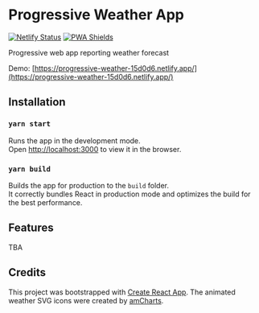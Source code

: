 # Progressive Weather App
[![Netlify Status](https://api.netlify.com/api/v1/badges/4ca056c9-b3f6-48a4-b28e-ac891850e4ed/deploy-status)](https://app.netlify.com/sites/progressive-weather-15d0d6/deploys)
[![PWA Shields](https://www.pwa-shields.com/1.0.0/series/classic/white/gray.svg)](https://googlechrome.github.io/lighthouse/viewer/?psiurl=https%3A%2F%2Fprogressive-weather-15d0d6.netlify.app%2F&strategy=mobile&category=performance&category=accessibility&category=best-practices&category=seo&category=pwa&utm_source=lh-chrome-ext#pwa)

Progressive web app reporting weather forecast

Demo: [https://progressive-weather-15d0d6.netlify.app/](https://progressive-weather-15d0d6.netlify.app/)

## Installation

### `yarn start`

Runs the app in the development mode.<br />
Open [http://localhost:3000](http://localhost:3000) to view it in the browser.

### `yarn build`

Builds the app for production to the `build` folder.<br />
It correctly bundles React in production mode and optimizes the build for the best performance.

## Features

TBA


## Credits

This project was bootstrapped with [Create React App](https://github.com/facebook/create-react-app).
The animated weather SVG icons were created by [amCharts](https://www.amcharts.com/free-animated-svg-weather-icons/).
